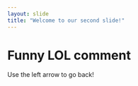 ```yaml
---
layout: slide
title: "Welcome to our second slide!"
---
```

# Funny LOL comment
Use the left arrow to go back!
